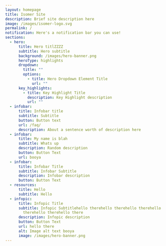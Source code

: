 ```yaml
---
layout: homepage
title: Isomer Site
description: Brief site description here
image: /images/isomer-logo.svg
permalink: /
notification: Here's a notification bar you can use!
sections:
  - hero:
      title: Hero titlZZZZ
      subtitle: Hero subtitle
      background: /images/hero-banner.png
      heroType: highlights
      dropdown:
        title: ""
        options:
          - title: Hero Dropdown Element Title
            url: ""
      key_highlights:
        - title: Key Highlight Title
          description: Key Highlight description
          url: ""
  - infobar:
      title: Infobar title
      subtitle: Subtitle
      button: Button text
      url: /faq/
      description: About a sentence worth of description here
  - infobar:
      title: My name is blah
      subtitle: Whats up
      description: Random description
      button: Button Text
      url: booya
  - infobar:
      title: Infobar Title
      subtitle: Infobar Subtitle
      description: Infobar description
      button: Button Text
  - resources:
      title: Hello
      subtitle: Hello
  - infopic:
      title: Infopic Title
      subtitle: Infopic Subtitlehello therehello therehello therehello therehello
        therehello therehello there
      description: Infopic description
      button: Button Text
      url: hello there
      alt: Image alt text booya
      image: /images/hero-banner.png
---
```

